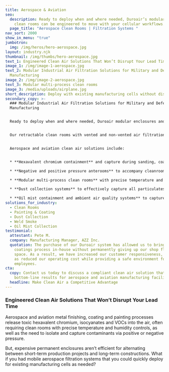 ```yaml
---
title: Aerospace & Aviation
seo:
  description: Ready to deploy when and where needed, Duroair’s modular aerospace
    clean rooms can be engineered to move with your cellular workflows.
  page_title: "Aerospace Clean Rooms | Filtration Systems "
nav_sort: 2000
show_in_menu: "true"
jumbotron:
  img: /img/heros/hero-aerospace.jpg
layout: industry.njk
thumbnail: /img/thumbs/hero-aerospace.jpg
text_1: Engineered Clean Air Solutions That Won’t Disrupt Your Lead Time
image_1: /img/image-1-aerospace.jpg
text_2: Modular Industrial Air Filtration Solutions for Military and Defense
  Manufacturing
image_2: /img/image-2-aerospace.jpg
text_3: Modular multi-process clean rooms
image_3: /media/uploads/airplane.jpg
short_description: Deploy with existing manufacturing cells without disrupting lead time.
secondary_copy: >-
  ### Modular Industrial Air Filtration Solutions for Military and Defense
  Manufacturing


  Ready to deploy when and where needed, Duroair modular enclosures and industrial air filtration for aerospace and aviation can be engineered to move with your cellular workflows. 


  Our retractable clean rooms with vented and non-vented air filtration systems are customizable to work with your unique production requirements.


  Aerospace and aviation clean air solutions include:


  * **Hexavalent chromium containment** and capture during sanding, coating, and painting operations

  * **Negative and positive pressure anterooms** to accompany cleanrooms and enclosures for painting and coating operations

  * **Modular multi-process clean rooms** with precise temperature and humidity controls that can be easily moved between locations and stored when not in use

  * **Dust collection systems** to effectively capture all particulates

  * **Oil mist containment and ambient air quality systems** to capture oil mist particles before they settle on valuable machinery and electronics
solutions_for_industry:
  - Clean Rooms
  - Painting & Coating
  - Dust Collection
  - Weld Smoke
  - Oil Mist Collection
testimonial:
  attestant: Pete M.
  company: Manufacturing Manager, AZZ Inc.
  quotation: The purchase of our Duroair system has allowed us to bring the
    coatings process in-house without permanently giving up our shop floor
    space. As a result, we have increased our customer responsiveness, as well
    as reduced our operating cost while providing a safe environment for our
    employees.
cta:
  copy: Contact us today to discuss a compliant clean air solution that delivers
    bottom-line results for aerospace and aviation manufacturing facilities.
  headline: Make Clean Air a Competitive Advantage
---
```

### Engineered Clean Air Solutions That Won’t Disrupt Your Lead Time

Aerospace and aviation metal finishing, coating and painting processes release toxic hexavalent chromium, isocyanates and VOCs into the air, often requiring clean rooms with precise temperature and humidity controls, as well as the need to isolate and capture contaminants via positive or negative pressure.

But, expensive permanent enclosures aren’t efficient for alternating between short-term production projects and long-term constructions. What if you had mobile aerospace filtration systems that you could quickly deploy for existing manufacturing cells as needed?